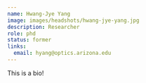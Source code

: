 ```yaml
---
name: Hwang-Jye Yang
image: images/headshots/hwang-jye-yang.jpg
description: Researcher
role: phd
status: former
links:
  email: hyang@optics.arizona.edu
---
```


This is a bio!
